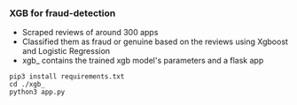 ### XGB for fraud-detection


- Scraped reviews of around 300 apps
- Classified them as fraud or genuine based on the reviews using Xgboost and Logistic Regression
- xgb_ contains the trained xgb model's parameters and a flask app

`pip3 install requirements.txt`  
`cd ./xgb_`  
`python3 app.py`



